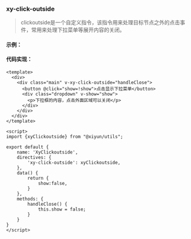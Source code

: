 
### xy-click-outside 

<blockquote class="green-tip">
  <p>clickoutside是一个自定义指令，该指令用来处理目标节点之外的点击事件，常用来处理下拉菜单等展开内容的关闭。</p>
</blockquote>

#### 示例：

<xy-clickoutside />

#### 代码实现：
```vue
<template>
  <div>
    <div class="main" v-xy-click-outside="handleClose">
      <button @click="show=!show">点击显示下拉菜单</button>
      <div class="dropdown" v-show="show">
        <p>下拉框的内容，点击外面区域可以关闭</p>
      </div>
    </div>
  </div>    
</template>
    
<script>
import {xyClickoutside} from "@xiyun/utils";

export default {
    name: 'XyClickoutside',
    directives: {
        'xy-click-outside': xyClickoutside,
    },
    data() {
        return {
            show:false,
        }
    },
    methods: {
        handleClose() {
            this.show = false;
        }
    }
}
</script>
```
